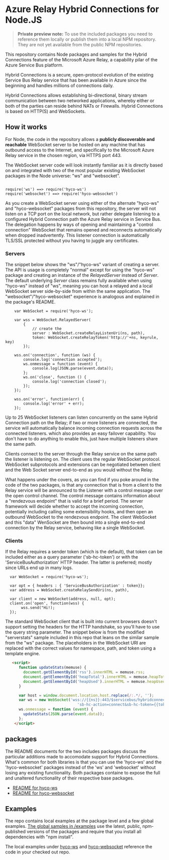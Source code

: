 # Azure Relay Hybrid Connections for Node.JS

> **Private preview note:**
> To use the included packages you need to reference them locally or publish 
> them into a local NPM repository. They are not yet available from the public
> NPM repositories. 

This repository contains Node packages and samples for the Hybrid Connections feature of the 
Microsoft Azure Relay, a capability pilar of the Azure Service Bus platform.

Hybrid Connections is a secure, open-protocol evolution of the existing Service Bus Relay 
service that has been available in Azure since the beginning and handles millions of connections 
daily. 

Hybrid Connections allows establishing bi-directional, binary stream communication between 
two networked applications, whereby either or both of the parties can reside behind NATs or 
Firewalls. Hybrid Connections is based on HTTP(S) and WebSockets.

## How it works

For Node, the code in the repository allows a **publicly discoverable and reachable** WebSocket 
server to be hosted on any machine that has outbound access to the Internet, and 
specifically to the Microsoft Azure Relay service in the chosen region, via HTTPS port 443. 
  
The WebSocket server code will look instantly familiar as it is directly based on and integrated 
with two of the most popular existing WebSocket packages in the Node universe: "ws" and "websocket". 

``` JS

require('ws') ==> require('hyco-ws')
require('websocket') ==> require('hyco-websocket')

```

As you create a WebSocket server using either of the alternate "hyco-ws" and "hyco-websocket" 
packages from this repository, the server will not listen on a TCP port on the local network, 
but rather delegate listening to a configured Hybrid Connection path the Azure Relay service 
in Service Bus. The delegation happens by ways of opening and maintaining a "control connection"
WebSocket that remains opened and reconnects automatically when dropped inadvertently. This 
listener connection is automatically TLS/SSL protected without you having to juggle any certificates.

### Servers

The snippet below shows the "ws"/"hyco-ws" variant of creating a server. The API is usage is 
completely "normal" except for using the "hyco-ws" package and creating an instance of the
*RelayedServer* instead of *Server*. The default underlying *Server* class remains fully available 
when using "hyco-ws" instead of "ws", meaning you can host a relayed and a local WebSocket 
server side-by-side from within the same application. The "websocket"/"hyco-websocket" 
experience is analogous and explained in the package's README.   

``` JS
    var WebSocket = require('hyco-ws');

    var wss = WebSocket.RelayedServer(
        {
            // create the 
            server : WebSocket.createRelayListenUri(ns, path),
            token: WebSocket.createRelayToken('http://'+ns, keyrule, key)
        });

    wss.on('connection', function (ws) {
        console.log('connection accepted');
        ws.onmessage = function (event) {
            console.log(JSON.parse(event.data));
        };
        ws.on('close', function () {
            console.log('connection closed');
        });       
    });

    wss.on('error', function(err) {
        console.log('error' + err);
    });
```

Up to 25 WebSocket listeners can listen concurrently on the same Hybrid Connection path on the 
Relay; if two or more listeners are connected, the service will automatically balance incoming 
connection requests across the connected listeners. which also provides an easy failover capability. 
You don't have to do anything to enable this, just have multiple listeners share the same path.   

Clients connect to the server through the Relay service on the same path the listener is listening 
on. The client uses the regular WebSocket protocol. WebSocket subprotocols and extensions can 
be negotiated between client and the Web Socket server end-to-end as you would without the Relay.

What happens under the covers, as you can find if you poke around in the code of the two packages, is 
that any connection that is from a client to the Relay service will be announced to the Listener 
with a control message over the open control channel. The control message contains information about 
a "rendezvous endpoint" that is valid for a brief period. The server framework will decide whether
to accept the incoming connection, potentially including calling some extensibility hooks, and
then open an outbound WebSocket to the rendezvous endpoint. The client WebSocket and this "data"
WenSocket are then bound into a single end-to-end connection by the Relay service, behaving like
a single WebSocket.    

### Clients

If the Relay requires a sender token (which is the default), that token can be included either 
as a query parameter ('sb-hc-token') or with the 'ServiceBusAuthorization' HTTP header. The latter is
preferred; mostly since URLs end up in many logs.  

``` JS
  var WebSocket = require('hyco-ws');

  var opt = { headers : { 'ServiceBusAuthorization' : token}};
  var address = WebSocket.createRelaySendUri(ns, path),

  var client = new WebSocket(address, null, opt);
  client.on('open', function(wss) {
       wss.send("Hi!); 
  });  

```

The standard WebSocket client that is built into current browsers doesn't support setting 
the headers for the HTTP handshake, so you'll have to use the query string parameter. The 
snippet below is from the modified "serverstats" sample included in this repo that leans 
on the similar sample from the "ws" package. The placeholders in the WebSocket URI are 
replaced with the correct values for namespace, path, and token using a template engine. 

``` HTML
   <script>
      function updateStats(memuse) {
        document.getElementById('rss').innerHTML = memuse.rss;
        document.getElementById('heapTotal').innerHTML = memuse.heapTotal;
        document.getElementById('heapUsed').innerHTML = memuse.heapUsed;
      }

      var host = window.document.location.host.replace(/:.*/, '');
      var ws = new WebSocket('wss://{{ns}}:443/$servicebus/hybridconnection/{{path}}?'+
                                'sb-hc-action=connect&sb-hc-token={{token}}');
      ws.onmessage = function (event) {
        updateStats(JSON.parse(event.data));
      };
    </script>
``` 

## packages

The README documents for the two includes packages discuss the particular additions made 
to accomodate support for Hybrid Connections. What's common for both libraries is that 
you can use the 'hyco-ws' and the 'hyco-websocket' packages instead of the 'ws' and 'websocket'
without losing any existing functionality. Both packages containe to expose the full and unaltered
functionality of their respective base packages.

* [README for hyco-ws](./hyco-ws/README.md)
* [README for hyco-websocket](./hyco-websocket/README.md)    

## Examples 

The repo contains local examples at the package level and a few global examples. 
[The global samples in /examples](/examples/README.md) use the latest, public, npm-published versions
of the packages and require that you install all dependencies with "npm install". 

The local examples under [hyco-ws](./hyco-ws) and [hyco-websocket](./hyco-websocket) reference the 
code in your checked out repo.

